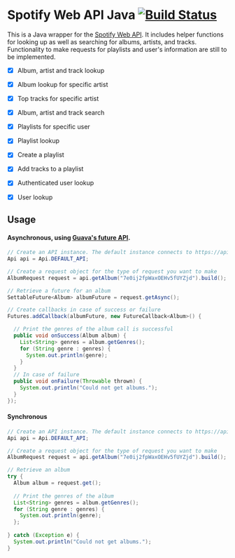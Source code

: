 Spotify Web API Java [![Build Status](https://travis-ci.org/thelinmichael/spotify-web-api-java.svg?branch=master)](https://travis-ci.org/thelinmichael/spotify-web-api-java)
==================

This is a Java wrapper for the [Spotify Web API](https://developer.spotify.com/spotify-web-api/). It includes helper functions for looking up as well as searching for albums, artists, and tracks. Functionality to make requests for playlists and user's information are still to be implemented.

- [x] Album, artist and track lookup
- [x] Album lookup for specific artist
- [x] Top tracks for specific artist
- [x] Album, artist and track search
- [x] Playlists for specific user
- [x] Playlist lookup
- [x] Create a playlist
- [x] Add tracks to a playlist
- [x] Authenticated user lookup
- [x] User lookup


## Usage

#### Asynchronous, using [Guava's future API](https://code.google.com/p/guava-libraries/wiki/ListenableFutureExplained).

```java
// Create an API instance. The default instance connects to https://api.spotify.com/.
Api api = Api.DEFAULT_API; 

// Create a request object for the type of request you want to make
AlbumRequest request = api.getAlbum("7e0ij2fpWaxOEHv5fUYZjd").build();

// Retrieve a future for an album
SettableFuture<Album> albumFuture = request.getAsync();

// Create callbacks in case of success or failure
Futures.addCallback(albumFuture, new FutureCallback<Album>() {

  // Print the genres of the album call is successful
  public void onSuccess(Album album) {
    List<String> genres = album.getGenres(); 
    for (String genre : genres) {
      System.out.println(genre);
    }
  }
  // In case of failure
  public void onFailure(Throwable thrown) {
    System.out.println("Could not get albums.");
  }
});
```

#### Synchronous 
```java
// Create an API instance. The default instance connects to https://api.spotify.com/.
Api api = Api.DEFAULT_API; 

// Create a request object for the type of request you want to make
AlbumRequest request = api.getAlbum("7e0ij2fpWaxOEHv5fUYZjd").build();

// Retrieve an album
try {
  Album album = request.get();
  
  // Print the genres of the album
  List<String> genres = album.getGenres(); 
  for (String genre : genres) {
    System.out.println(genre);
  };
  
} catch (Exception e) {
  System.out.println("Could not get albums.");
}
```
